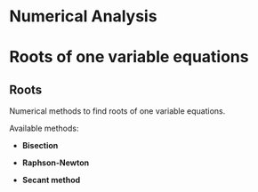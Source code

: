 Numerical Analysis
=======

# Roots of one variable equations  #

Roots
-----------


Numerical methods to find roots of one variable equations.

Available methods:

* **Bisection**

* **Raphson-Newton**

* **Secant method**


